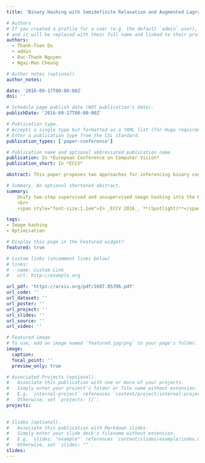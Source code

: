 ```yaml
---
title: 'Binary Hashing with Semidefinite Relaxation and Augmented Lagrangian'

# Authors
# If you created a profile for a user (e.g. the default `admin` user), write the username (folder name) here
# and it will be replaced with their full name and linked to their profile.
authors:
  - Thanh-Toan Do
  - admin
  - Duc-Thanh Nguyen
  - Ngai-Man Cheung

# Author notes (optional)
author_notes:

date: '2016-09-17T00:00:00Z'
doi: ''

# Schedule page publish date (NOT publication's date).
publishDate: '2016-09-17T00:00:00Z'

# Publication type.
# Accepts a single type but formatted as a YAML list (for Hugo requirements).
# Enter a publication type from the CSL standard.
publication_types: ['paper-conference']

# Publication name and optional abbreviated publication name.
publication: In *European Conference on Computer Vision*
publication_short: In *ECCV*

abstract: This paper proposes two approaches for inferencing binary codes in two-step (supervised, unsupervised) hashing. We first introduce an unified formulation for both supervised and unsupervised hashing. Then, we cast the learning of one bit as a Binary Quadratic Problem (BQP). We propose two approaches to solve BQP. In the first approach, we relax BQP as a semidefinite programming problem which its global optimum can be achieved. We theoretically prove that the objective value of the binary solution achieved by this approach is well bounded. In the second approach, we propose an augmented Lagrangian based approach to solve BQP directly without relaxing the binary constraint. Experimental results on three benchmark datasets show that our proposed methods compare favorably with the state of the art.

# Summary. An optional shortened abstract.
summary: 
    Unify two-step supervised and unsupervised image hashing into the Binary Quadratic Problem, then propose 2 solvers Semidefinite relaxation and Augmented Lagrangian
    <br> 
    <span style="font-size:1.1em">In _ECCV 2016_. **(Spotlight)**</span>

tags: 
- Image hashing
- Optimisation

# Display this page in the Featured widget?
featured: true

# Custom links (uncomment lines below)
# links:
# - name: Custom Link
#   url: http://example.org

url_pdf: 'https://arxiv.org/pdf/1607.05396.pdf'
url_code: ''
url_dataset: ''
url_poster: ''
url_project: ''
url_slides: ''
url_source: ''
url_video: ''

# Featured image
# To use, add an image named `featured.jpg/png` to your page's folder.
image:
  caption: 
  focal_point: ''
  preview_only: true

# Associated Projects (optional).
#   Associate this publication with one or more of your projects.
#   Simply enter your project's folder or file name without extension.
#   E.g. `internal-project` references `content/project/internal-project/index.md`.
#   Otherwise, set `projects: []`.
projects:
  

# Slides (optional).
#   Associate this publication with Markdown slides.
#   Simply enter your slide deck's filename without extension.
#   E.g. `slides: "example"` references `content/slides/example/index.md`.
#   Otherwise, set `slides: ""`.
slides: 
---
```


<!-- {{% callout note %}}
Click the _Cite_ button above to demo the feature to enable visitors to import publication metadata into their reference management software.
{{% /callout %}} -->

<!-- {{% callout note %}}
Create your slides in Markdown - click the _Slides_ button to check out the example.
{{% /callout %}} -->

<!-- Add the publication's **full text** or **supplementary notes** here. You can use rich formatting such as including [code, math, and images](https://docs.hugoblox.com/content/writing-markdown-latex/). -->
